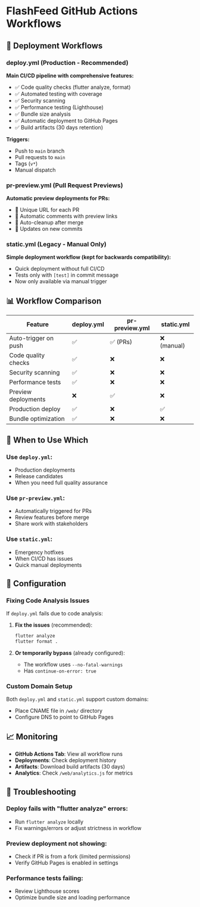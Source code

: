 # FlashFeed GitHub Actions Workflows

## 🚀 Deployment Workflows

### **deploy.yml** (Production - Recommended)
**Main CI/CD pipeline with comprehensive features:**
- ✅ Code quality checks (flutter analyze, format)
- ✅ Automated testing with coverage
- ✅ Security scanning
- ✅ Performance testing (Lighthouse)
- ✅ Bundle size analysis
- ✅ Automatic deployment to GitHub Pages
- ✅ Build artifacts (30 days retention)

**Triggers:**
- Push to `main` branch
- Pull requests to `main`
- Tags (`v*`)
- Manual dispatch

### **pr-preview.yml** (Pull Request Previews)
**Automatic preview deployments for PRs:**
- 🔗 Unique URL for each PR
- 💬 Automatic comments with preview links
- 🧹 Auto-cleanup after merge
- 🔄 Updates on new commits

### **static.yml** (Legacy - Manual Only)
**Simple deployment workflow (kept for backwards compatibility):**
- Quick deployment without full CI/CD
- Tests only with `[test]` in commit message
- Now only available via manual trigger

## 📊 Workflow Comparison

| Feature | deploy.yml | pr-preview.yml | static.yml |
|---------|------------|----------------|------------|
| Auto-trigger on push | ✅ | ✅ (PRs) | ❌ (manual) |
| Code quality checks | ✅ | ❌ | ❌ |
| Security scanning | ✅ | ❌ | ❌ |
| Performance tests | ✅ | ❌ | ❌ |
| Preview deployments | ❌ | ✅ | ❌ |
| Production deploy | ✅ | ❌ | ✅ |
| Bundle optimization | ✅ | ❌ | ❌ |

## 🎯 When to Use Which

### Use `deploy.yml`:
- Production deployments
- Release candidates
- When you need full quality assurance

### Use `pr-preview.yml`:
- Automatically triggered for PRs
- Review features before merge
- Share work with stakeholders

### Use `static.yml`:
- Emergency hotfixes
- When CI/CD has issues
- Quick manual deployments

## 🔧 Configuration

### Fixing Code Analysis Issues
If `deploy.yml` fails due to code analysis:

1. **Fix the issues** (recommended):
   ```bash
   flutter analyze
   flutter format .
   ```

2. **Or temporarily bypass** (already configured):
   - The workflow uses `--no-fatal-warnings`
   - Has `continue-on-error: true`

### Custom Domain Setup
Both `deploy.yml` and `static.yml` support custom domains:
- Place CNAME file in `/web/` directory
- Configure DNS to point to GitHub Pages

## 📈 Monitoring

- **GitHub Actions Tab**: View all workflow runs
- **Deployments**: Check deployment history
- **Artifacts**: Download build artifacts (30 days)
- **Analytics**: Check `/web/analytics.js` for metrics

## 🚨 Troubleshooting

### Deploy fails with "flutter analyze" errors:
- Run `flutter analyze` locally
- Fix warnings/errors or adjust strictness in workflow

### Preview deployment not showing:
- Check if PR is from a fork (limited permissions)
- Verify GitHub Pages is enabled in settings

### Performance tests failing:
- Review Lighthouse scores
- Optimize bundle size and loading performance
